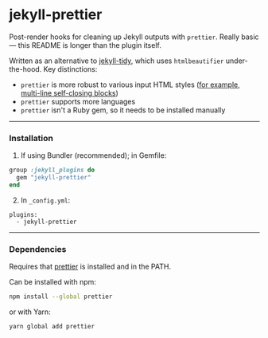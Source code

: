 # jekyll-prettier

Post-render hooks for cleaning up Jekyll outputs with `prettier`. Really basic
&mdash; this README is longer than the plugin itself.

Written as an alternative to
[jekyll-tidy](https://github.com/apsislabs/jekyll-tidy), which uses
`htmlbeautifier` under-the-hood. Key distinctions:

- `prettier` is more robust to various input HTML styles
  ([for example, multi-line self-closing blocks](https://github.com/threedaymonk/htmlbeautifier/issues/53))
- `prettier` supports more languages
- `prettier` isn't a Ruby gem, so it needs to be installed manually

---

### Installation

1. If using Bundler (recommended); in Gemfile:

```ruby
group :jekyll_plugins do
  gem "jekyll-prettier"
end
```

2. In `_config.yml`:

```
plugins:
  - jekyll-prettier
```

---

### Dependencies

Requires that [prettier](https://prettier.io/docs/en/install.html) is installed
and in the PATH.

Can be installed with npm:

```sh
npm install --global prettier
```

or with Yarn:

```sh
yarn global add prettier
```
